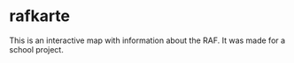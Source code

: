 # rafkarte

This is an interactive map with information about the RAF. It was made for a school project.
